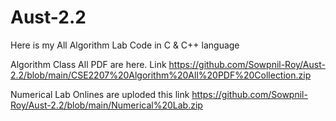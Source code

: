 # Aust-2.2

Here is my All Algorithm Lab Code in C & C++ language

Algorithm Class All PDF are here. Link https://github.com/Sowpnil-Roy/Aust-2.2/blob/main/CSE2207%20Algorithm%20All%20PDF%20Collection.zip


Numerical Lab Onlines are uploded this link https://github.com/Sowpnil-Roy/Aust-2.2/blob/main/Numerical%20Lab.zip
